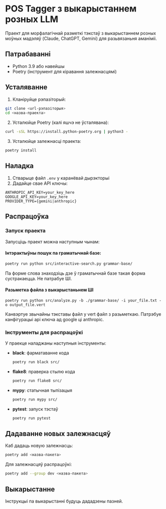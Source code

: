 # POS Tagger з выкарыстаннем розных LLM

Праект для морфалагічнай разметкі тэкстаў з выкарыстаннем розных моўных мадэляў (Claude, ChatGPT, Gemini) для разьвязаньня аманіміі.

## Патрабаванні

- Python 3.9 або навейшы
- Poetry (інструмент для кіравання залежнасцямі)

## Усталяванне

1. Кланіруйце рэпазіторый:
```bash
git clone <url-рэпазіторыя>
cd <назва-праекта>
```

2. Усталюйце Poetry (калі яшчэ не ўсталявана):
```bash
curl -sSL https://install.python-poetry.org | python3 -
```

3. Усталюйце залежнасці праекта:
```bash
poetry install
```

## Наладка

1. Стварыце файл `.env` у каранёвай дырэкторыі
2. Дадайце свае API ключы:
```
ANTHROPIC_API_KEY=your_key_here
GOOGLE_API_KEY=your_key_here
PROVIDER_TYPE={gemini|anthropic}
```

## Распрацоўка

### Запуск праекта

Запусціць праект можна наступным чынам:

#### Інтэрактыўны пошук па граматычнай базе:
```bash
poetry run python src/interactive-search.py grammar-base/
```
Па форме слова знаходзіць дзе ў граматычнай базе такая форма сустракаецца. Не патрабуе ШІ.

#### Разьметка файла з выкарыстаньнем ШІ
```
poetry run python src/analyze.py -b ./grammar-base/ -i your_file.txt -o output_file.vert
```
Канвэртуе звычайны тэкставы файл у vert файл з разьметкаю. Патрэбуе канфігурацыі api ключа ад google ці anthropic.

### Інструменты для распрацоўкі

У праекце наладжаны наступныя інструменты:

- **black**: фарматаванне кода
  ```bash
  poetry run black src/
  ```

- **flake8**: праверка стылю кода
  ```bash
  poetry run flake8 src/
  ```

- **mypy**: статычная тыпізацыя
  ```bash
  poetry run mypy src/
  ```

- **pytest**: запуск тэстаў
  ```bash
  poetry run pytest
  ```

## Дадаванне новых залежнасцяў

Каб дадаць новую залежнасць:
```bash
poetry add <назва-пакета>
```

Для залежнасцяў распрацоўкі:
```bash
poetry add --group dev <назва-пакета>
```

## Выкарыстанне

Інструкцыі па выкарыстанні будуць дададзены пазней. 